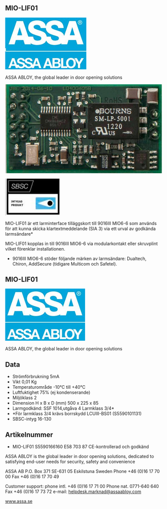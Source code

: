 ## MIO-LIF01

![](_page_0_Picture_1.jpeg)

ASSA ABLOY, the global leader in door opening solutions

![](_page_0_Picture_3.jpeg)

![](_page_0_Picture_4.jpeg)

MIO-LIF01 är ett larminterface tilläggskort till 9016III MIO6-6 som används för att kunna skicka klartextmeddelande (SIA 3) via ett urval av godkända larmsändare*

MIO-LIF01 kopplas in till 9016III MIO6-6 via modularkontakt eller skruvplint vilket förenklar installationen.

* 9016III MIO6-6 stöder följande märken av larmsändare: Dualtech, Chiron, AddSecure (tidigare Multicom och Safetel).

## MIO-LIF01

![](_page_1_Picture_1.jpeg)

ASSA ABLOY, the global leader in door opening solutions

## **Data**

- Strömförbrukning 5mA
- Vikt 0,01 Kg
- Temperaturområde -10°C till +40°C
- Luftfuktighet 75% (ej kondenserande)
- Miljöklass 2
- Dimension H x B x D (mm) 500 x 225 x 85
- Larmgodkänd: SSF 1014,utgåva 4 Larmklass 3/4*
- *För larmklass 3/4 krävs borrskydd LCUIII-BS01 (S5590101131)
- SBSC-intyg 16-130

## **Artikelnummer**

- MIO-LIF01 S5590166160 E58 703 87
CE-kontrollerad och godkänd

ASSA ABLOY is the global leader in door opening solutions, dedicated to satisfying end-user needs for security, safety and convenience

ASSA AB P.O. Box 371 SE-631 05 Eskilstuna Sweden Phone +46 (0)16 17 70 00 Fax +46 (0)16 17 70 49

Customer support: phone intl. +46 (0)16 17 71 00 Phone nat. 0771-640 640 Fax +46 (0)16 17 73 72 e-mail: helpdesk.marknad@assaabloy.com

www.assa.se